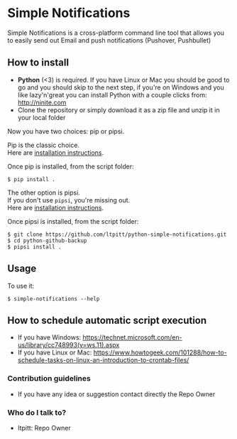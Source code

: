 # Simple Notifications
Simple Notifications is a cross-platform command line tool that allows you to easily send out Email and push notifications (Pushover, Pushbullet)  

## How to install
* **Python** (<3) is required. If you have Linux or Mac you should be good to go and you should skip to the next step, if you're on Windows and you like lazy'n'great you can install Python with a couple clicks from: http://ninite.com
* Clone the repository or simply download it as a zip file and unzip it in your local folder

Now you have two choices: pip or pipsi.  

Pip is the classic choice.  
Here are [installation instructions](https://pip.pypa.io/en/stable/installing/).  

Once pip is installed, from the script folder:

    $ pip install .

The other option is pipsi.  
If you don't use `pipsi`, you're missing out.  
Here are [installation instructions](https://github.com/mitsuhiko/pipsi#readme).

Once pipsi is installed, from the script folder: 

    $ git clone https://github.com/ltpitt/python-simple-notifications.git
    $ cd python-github-backup
    $ pipsi install .


## Usage

To use it:

    $ simple-notifications --help

## How to schedule automatic script execution
* If you have Windows: https://technet.microsoft.com/en-us/library/cc748993(v=ws.11).aspx
* If you have Linux or Mac: https://www.howtogeek.com/101288/how-to-schedule-tasks-on-linux-an-introduction-to-crontab-files/

### Contribution guidelines ###

* If you have any idea or suggestion contact directly the Repo Owner

### Who do I talk to? ###

* ltpitt: Repo Owner
